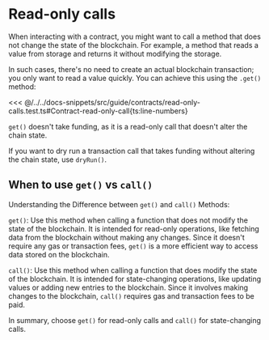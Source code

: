 # Read-only calls

When interacting with a contract, you might want to call a method that does not change the state of the blockchain. For example, a method that reads a value from storage and returns it without modifying the storage.

In such cases, there's no need to create an actual blockchain transaction; you only want to read a value quickly. You can achieve this using the `.get()` method:

<<< @/../../docs-snippets/src/guide/contracts/read-only-calls.test.ts#Contract-read-only-call{ts:line-numbers}

`get()` doesn't take funding, as it is a read-only call that doesn't alter the chain state.

<!-- TODO: review dryRun sentence. Consider creating a new doc page for it as it seems to be a different subject -->

If you want to dry run a transaction call that takes funding without altering the chain state, use `dryRun()`.

## When to use `get()` vs `call()`

Understanding the Difference between `get()` and `call()` Methods:

`get()`: Use this method when calling a function that does not modify the state of the blockchain. It is intended for read-only operations, like fetching data from the blockchain without making any changes. Since it doesn't require any gas or transaction fees, `get()` is a more efficient way to access data stored on the blockchain.

`call()`: Use this method when calling a function that does modify the state of the blockchain. It is intended for state-changing operations, like updating values or adding new entries to the blockchain. Since it involves making changes to the blockchain, `call()` requires gas and transaction fees to be paid.

In summary, choose `get()` for read-only calls and `call()` for state-changing calls.
